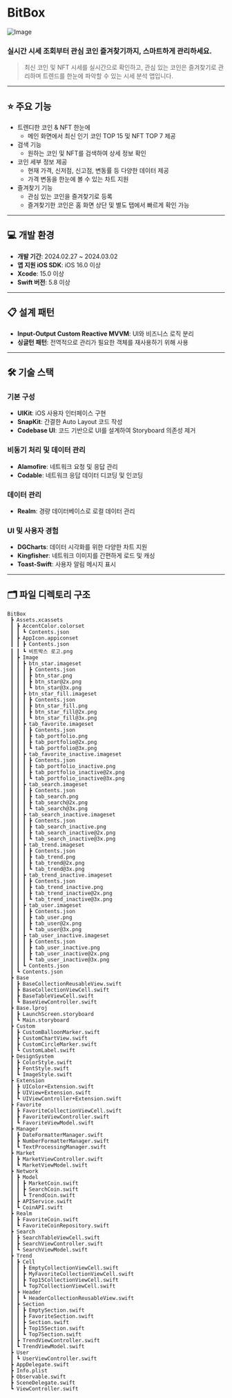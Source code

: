 # BitBox

![Image](https://github.com/user-attachments/assets/b30e4b03-9636-4be3-b582-3d811b2bbd8b)

### 실시간 시세 조회부터 관심 코인 즐겨찾기까지, 스마트하게 관리하세요.

> 최신 코인 및 NFT 시세를 실시간으로 확인하고, 관심 있는 코인은 즐겨찾기로 관리하며 트렌드를 한눈에 파악할 수 있는 시세 분석 앱입니다.
> 

---

## ⭐️ 주요 기능

- 트렌디한 코인 & NFT 한눈에
    - 메인 화면에서 최신 인기 코인 TOP 15 및 NFT TOP 7 제공
- 검색 기능
    - 원하는 코인 및 NFT를 검색하여 상세 정보 확인
- 코인 세부 정보 제공
    - 현재 가격, 신저점, 신고점, 변동률 등 다양한 데이터 제공
    - 가격 변동을 한눈에 볼 수 있는 차트 지원
- 즐겨찾기 기능
    - 관심 있는 코인을 즐겨찾기로 등록
    - 즐겨찾기한 코인은 홈 화면 상단 및 별도 탭에서 빠르게 확인 가능

---

## 💻 개발 환경

- **개발 기간**: 2024.02.27 ~ 2024.03.02
- **앱 지원 iOS SDK**: iOS 16.0 이상
- **Xcode**: 15.0 이상
- **Swift 버전**: 5.8 이상

---

## 📋 설계 패턴

- **Input-Output Custom Reactive MVVM**: UI와 비즈니스 로직 분리
- **싱글턴 패턴**: 전역적으로 관리가 필요한 객체를 재사용하기 위해 사용

---

## 🛠️ 기술 스택

### **기본 구성**

- **UIKit**: iOS 사용자 인터페이스 구현
- **SnapKit**: 간결한 Auto Layout 코드 작성
- **Codebase UI**: 코드 기반으로 UI를 설계하여 Storyboard 의존성 제거

### **비동기 처리 및 데이터 관리**

- **Alamofire**: 네트워크 요청 및 응답 관리
- **Codable**: 네트워크 응답 데이터 디코딩 및 인코딩

### **데이터 관리**

- **Realm**: 경량 데이터베이스로 로컬 데이터 관리

### **UI 및 사용자 경험**

- **DGCharts**: 데이터 시각화를 위한 다양한 차트 지원
- **Kingfisher**: 네트워크 이미지를 간편하게 로드 및 캐싱
- **Toast-Swift**: 사용자 알림 메시지 표시

---

## 🗂️ 파일 디렉토리 구조

```
BitBox
 ┣ Assets.xcassets
 ┃ ┣ AccentColor.colorset
 ┃ ┃ ┗ Contents.json
 ┃ ┣ AppIcon.appiconset
 ┃ ┃ ┣ Contents.json
 ┃ ┃ ┗ 비트박스 로고.png
 ┃ ┣ Image
 ┃ ┃ ┣ btn_star.imageset
 ┃ ┃ ┃ ┣ Contents.json
 ┃ ┃ ┃ ┣ btn_star.png
 ┃ ┃ ┃ ┣ btn_star@2x.png
 ┃ ┃ ┃ ┗ btn_star@3x.png
 ┃ ┃ ┣ btn_star_fill.imageset
 ┃ ┃ ┃ ┣ Contents.json
 ┃ ┃ ┃ ┣ btn_star_fill.png
 ┃ ┃ ┃ ┣ btn_star_fill@2x.png
 ┃ ┃ ┃ ┗ btn_star_fill@3x.png
 ┃ ┃ ┣ tab_favorite.imageset
 ┃ ┃ ┃ ┣ Contents.json
 ┃ ┃ ┃ ┣ tab_portfolio.png
 ┃ ┃ ┃ ┣ tab_portfolio@2x.png
 ┃ ┃ ┃ ┗ tab_portfolio@3x.png
 ┃ ┃ ┣ tab_favorite_inactive.imageset
 ┃ ┃ ┃ ┣ Contents.json
 ┃ ┃ ┃ ┣ tab_portfolio_inactive.png
 ┃ ┃ ┃ ┣ tab_portfolio_inactive@2x.png
 ┃ ┃ ┃ ┗ tab_portfolio_inactive@3x.png
 ┃ ┃ ┣ tab_search.imageset
 ┃ ┃ ┃ ┣ Contents.json
 ┃ ┃ ┃ ┣ tab_search.png
 ┃ ┃ ┃ ┣ tab_search@2x.png
 ┃ ┃ ┃ ┗ tab_search@3x.png
 ┃ ┃ ┣ tab_search_inactive.imageset
 ┃ ┃ ┃ ┣ Contents.json
 ┃ ┃ ┃ ┣ tab_search_inactive.png
 ┃ ┃ ┃ ┣ tab_search_inactive@2x.png
 ┃ ┃ ┃ ┗ tab_search_inactive@3x.png
 ┃ ┃ ┣ tab_trend.imageset
 ┃ ┃ ┃ ┣ Contents.json
 ┃ ┃ ┃ ┣ tab_trend.png
 ┃ ┃ ┃ ┣ tab_trend@2x.png
 ┃ ┃ ┃ ┗ tab_trend@3x.png
 ┃ ┃ ┣ tab_trend_inactive.imageset
 ┃ ┃ ┃ ┣ Contents.json
 ┃ ┃ ┃ ┣ tab_trend_inactive.png
 ┃ ┃ ┃ ┣ tab_trend_inactive@2x.png
 ┃ ┃ ┃ ┗ tab_trend_inactive@3x.png
 ┃ ┃ ┣ tab_user.imageset
 ┃ ┃ ┃ ┣ Contents.json
 ┃ ┃ ┃ ┣ tab_user.png
 ┃ ┃ ┃ ┣ tab_user@2x.png
 ┃ ┃ ┃ ┗ tab_user@3x.png
 ┃ ┃ ┣ tab_user_inactive.imageset
 ┃ ┃ ┃ ┣ Contents.json
 ┃ ┃ ┃ ┣ tab_user_inactive.png
 ┃ ┃ ┃ ┣ tab_user_inactive@2x.png
 ┃ ┃ ┃ ┗ tab_user_inactive@3x.png
 ┃ ┃ ┗ Contents.json
 ┃ ┗ Contents.json
 ┣ Base
 ┃ ┣ BaseCollectionReusableView.swift
 ┃ ┣ BaseCollectionViewCell.swift
 ┃ ┣ BaseTableViewCell.swift
 ┃ ┗ BaseViewController.swift
 ┣ Base.lproj
 ┃ ┣ LaunchScreen.storyboard
 ┃ ┗ Main.storyboard
 ┣ Custom
 ┃ ┣ CustomBalloonMarker.swift
 ┃ ┣ CustomChartView.swift
 ┃ ┣ CustomCircleMarker.swift
 ┃ ┗ CustomLabel.swift
 ┣ DesignSystem
 ┃ ┣ ColorStyle.swift
 ┃ ┣ FontStyle.swift
 ┃ ┗ ImageStyle.swift
 ┣ Extension
 ┃ ┣ UIColor+Extension.swift
 ┃ ┣ UIView+Extension.swift
 ┃ ┗ UIViewController+Extension.swift
 ┣ Favorite
 ┃ ┣ FavoriteCollectionViewCell.swift
 ┃ ┣ FavoriteViewController.swift
 ┃ ┗ FavoriteViewModel.swift
 ┣ Manager
 ┃ ┣ DateFormatterManager.swift
 ┃ ┣ NumberFormatterManager.swift
 ┃ ┗ TextProcessingManager.swift
 ┣ Market
 ┃ ┣ MarketViewController.swift
 ┃ ┗ MarketViewModel.swift
 ┣ Network
 ┃ ┣ Model
 ┃ ┃ ┣ MarketCoin.swift
 ┃ ┃ ┣ SearchCoin.swift
 ┃ ┃ ┗ TrendCoin.swift
 ┃ ┣ APIService.swift
 ┃ ┗ CoinAPI.swift
 ┣ Realm
 ┃ ┣ FavoriteCoin.swift
 ┃ ┗ FavoriteCoinRepository.swift
 ┣ Search
 ┃ ┣ SearchTableViewCell.swift
 ┃ ┣ SearchViewController.swift
 ┃ ┗ SearchViewModel.swift
 ┣ Trend
 ┃ ┣ Cell
 ┃ ┃ ┣ EmptyCollectionViewCell.swift
 ┃ ┃ ┣ MyFavoriteCollectionViewCell.swift
 ┃ ┃ ┣ Top15CollectionViewCell.swift
 ┃ ┃ ┗ Top7CollectionViewCell.swift
 ┃ ┣ Header
 ┃ ┃ ┗ HeaderCollectionReusableView.swift
 ┃ ┣ Section
 ┃ ┃ ┣ EmptySection.swift
 ┃ ┃ ┣ FavoriteSection.swift
 ┃ ┃ ┣ Section.swift
 ┃ ┃ ┣ Top15Section.swift
 ┃ ┃ ┗ Top7Section.swift
 ┃ ┣ TrendViewController.swift
 ┃ ┗ TrendViewModel.swift
 ┣ User
 ┃ ┗ UserViewController.swift
 ┣ AppDelegate.swift
 ┣ Info.plist
 ┣ Observable.swift
 ┣ SceneDelegate.swift
 ┗ ViewController.swift
```

